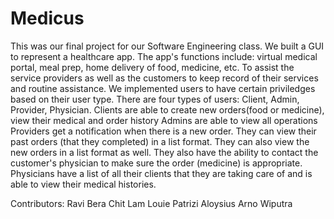 # Medicus
This was our final project for our Software Engineering class. We built a GUI to represent a healthcare app. The app's functions include: virtual medical portal, meal prep, home delivery of food, medicine, etc.  To assist the service providers as well as the customers to keep record of their services and routine assistance. We implemented users to have certain priviledges based on their user type. There are four types of users: Client, Admin, Provider, Physician.  Clients are able to create new orders(food or medicine), view their medical and order history Admins are able to view all operations Providers get a notification when there is a new order. They can view their past orders (that they completed) in a list format. They can also view the new orders in a list format as well. They also have the ability to contact the customer's physician to make sure the order (medicine) is appropriate. Physicians have a list of all their clients that they are taking care of and is able to view their medical histories.  

Contributors: 
Ravi Bera 
Chit Lam 
Louie Patrizi 
Aloysius Arno Wiputra

